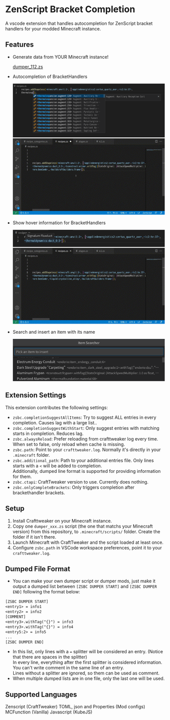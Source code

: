 # ZenScript Bracket Completion

A vscode extension that handles autocompletion for ZenScript bracket handlers for your modded Minecraft instance.

## Features

* Generate data from YOUR Minecraft instance!

    [dumper_112.zs](dumper_112.zs)

* Autocompletion of BracketHandlers

    ![images/completion.png](images/completion.png)
    ![images/completion.gif](images/completion.gif)

* Show hover information for BracketHandlers

    ![images/hover.png](images/hover.png)  
    ![images/hover.gif](images/hover.gif)

* Search and insert an item with its name

    ![images/search.png](images/search.png)  

## Extension Settings

This extension contributes the following settings:
* `zsbc.completionSuggestAllItems`: Try to suggest ALL entries in every completion. Causes lag with a large list..
* `zsbc.completionSuggestWithStart`: Only suggest entries with matching starts in completion. Reduces lag.
* `zsbc.alwaysReload`: Prefer reloading from crafttweaker log every time. When set to false, only reload when cache is missing.
* `zsbc.path`: Point to your `crafttweaker.log`. Normally it's directly in your `.minecraft` folder.
* `zsbc.additional_path`: Path to your additional entries file. Only lines starts with a `<` will be added to completion.  
  Additionally, dumped line format is supported for providing information for them.
* `zsbc.ctapi`: CraftTweaker version to use. Currently does nothing.
* `zsbc.onlyCompleteBrackets`: Only triggers completion after brackethandler brackets.

## Setup
1. Install Crafttweaker on your Minecraft instance.
2. Copy one `dumper_xxx.zs` script (the one that matchs your Minecraft version) from this repository, to `.minecraft/scripts/` folder. Create the folder if it isn't there.
3. Launch Minecraft with CraftTweaker and the script loaded at least once.
4. Configure `zsbc.path` in VSCode workspace preferences, point it to your `crafttweaker.log`.

## Dumped File Format
- You can make your own dumper script or dumper mods, just make it output a dumped list between `[ZSBC DUMPER START]` and `[ZSBC DUMPER END]` following the format below:  
```
[ZSBC DUMPER START]
<entry1> = info1
<entry2> = info2
[COMMENT]
<entry3>.withTag("{}") = info3
<entry3>.withTag("{}") = info4
<entry5:2> = info5
...
[ZSBC DUMPER END]
```
- In this list, only lines with a ` = ` splitter will be considered an entry. (Notice that there are spaces in the splitter)  
  In every line, everything after the first splitter is considered information. You can't write comment in the same line of an entry.  
  Lines without a splitter are ignored, so them can be used as comment.  
- When multiple dumped lists are in one file, only the last one will be used.  

## Supported Languages
Zenscript (CraftTweaker)
TOML, json and Properties (Mod configs)
MCFunction (Vanilla)
Javascript (KubeJS)